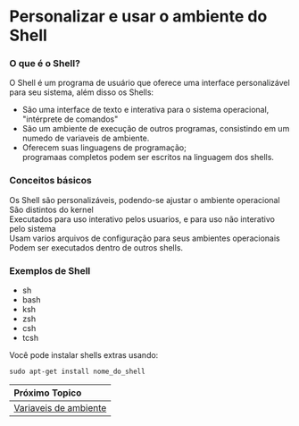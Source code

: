 # Personalizar e usar o ambiente do Shell

### O que é o Shell?

O Shell é um programa de usuário que oferece uma interface personalizável para seu sistema, além disso os Shells:
- São uma interface de texto e interativa para o sistema operacional, "intérprete de comandos"
- São um ambiente de execução de outros programas, consistindo em um numedo de variaveis de ambiente.
- Oferecem suas linguagens de programação;  
programaas completos podem ser escritos na linguagem dos shells.

### Conceitos básicos

Os Shell são personalizáveis, podendo-se ajustar o ambiente operacional  
São distintos do kernel  
Executados para uso interativo pelos usuarios, e para uso não interativo pelo sistema  
Usam varios arquivos de configuração para seus ambientes operacionais  
Podem ser executados dentro de outros shells.

### Exemplos de Shell

- sh  
- bash  
- ksh  
- zsh  
- csh  
- tcsh  


Você pode instalar shells extras usando:  

`sudo apt-get install nome_do_shell`


|Próximo Topico|
|:---|
|[Variaveis de ambiente](Variaveis_de_ambiente.md)|
